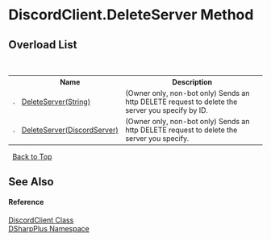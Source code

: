 # DiscordClient.DeleteServer Method 
 


## Overload List
&nbsp;<table><tr><th></th><th>Name</th><th>Description</th></tr><tr><td>![Public method](media/pubmethod.gif "Public method")</td><td><a href="02421028-467f-e868-d343-b4c06bf894f3">DeleteServer(String)</a></td><td>
(Owner only, non-bot only) Sends an http DELETE request to delete the server you specify by ID.</td></tr><tr><td>![Public method](media/pubmethod.gif "Public method")</td><td><a href="2baad34f-31eb-e1f8-2fb1-2d1f584cac29">DeleteServer(DiscordServer)</a></td><td>
(Owner only, non-bot only) Sends an http DELETE request to delete the server you specify.</td></tr></table>&nbsp;
<a href="#discordclient.deleteserver-method">Back to Top</a>

## See Also


#### Reference
<a href="8f8cbf24-03e9-53cc-389f-2ba10a699065">DiscordClient Class</a><br /><a href="503971eb-de5e-a570-9922-de9500a9b1cc">DSharpPlus Namespace</a><br />